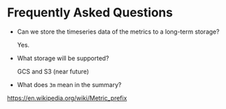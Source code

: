 # Frequently Asked Questions

- Can we store the timeseries data of the metrics to a long-term storage?

  Yes.

- What storage will be supported?

  GCS and S3 (near future)

- What does `3m` mean in the summary?

https://en.wikipedia.org/wiki/Metric_prefix
